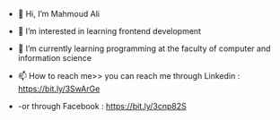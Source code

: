 - 👋 Hi, I’m Mahmoud Ali
- 👀 I’m interested in learning frontend development
- 🌱 I’m currently learning programming at the faculty of computer and information science

- 📫 How to reach me>> you can reach  me through Linkedin : https://bit.ly/3SwArGe
- -or through Facebook : https://bit.ly/3cnp82S



<!---
mahmoudAliaboElhassan/mahmoudAliaboElhassan is a ✨ special ✨ repository because its `README.md` (this file) appears on your GitHub profile.
You can click the Preview link to take a look at your changes.
--->

